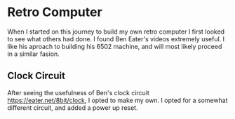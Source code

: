 # Retro Computer
When I started on this journey to build my own retro computer I first looked to see what others had done.
I found Ben Eater's videos extremely useful.
I like his aproach to building his 6502 machine, and will most likely proceed in a similar fasion.


## Clock Circuit
After seeing the usefulness of Ben's clock circuit https://eater.net/8bit/clock, I opted to make my own.
I opted for a somewhat different circuit, and added a power up reset.


